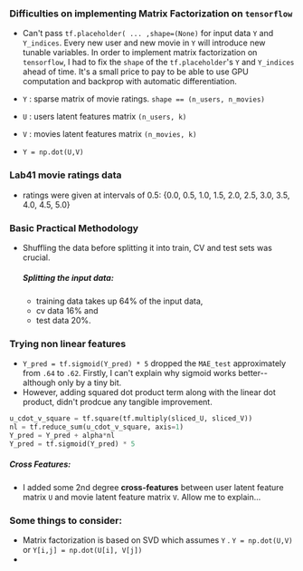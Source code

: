 ### Difficulties on implementing Matrix Factorization on `tensorflow`

- Can't pass `tf.placeholder( ... ,shape=(None)` for input data `Y` and `Y_indices`. Every new user and new movie in `Y` will introduce new tunable variables.
In order to implement matrix factorization on `tensorflow`, I had to fix the `shape` of the `tf.placeholder`'s `Y` and `Y_indices` ahead of time. It's a small price to pay to be able to use GPU computation and backprop with automatic differentiation. 


- `Y` : sparse matrix of movie ratings. `shape == (n_users, n_movies)`
- `U` : users latent features matrix `(n_users, k)`
- `V` : movies latent features matrix `(n_movies, k)`
- `Y = np.dot(U,V)`

### Lab41 movie ratings data
- ratings were given at intervals of 0.5: {0.0, 0.5, 1.0, 1.5, 2.0, 2.5, 3.0, 3.5, 4.0, 4.5, 5.0}

### Basic Practical Methodology
- Shuffling the data before splitting it into train, CV and test sets was crucial.

    ##### Splitting the input data:
    -  training data takes up 64% of the input data, 
    - cv data 16% and
    - test data 20%.

### Trying non linear features
- `Y_pred = tf.sigmoid(Y_pred) * 5` dropped the `MAE_test` approximately from `.64` to `.62`. Firstly, I can't explain why sigmoid works better--although only by a tiny bit.
- However, adding squared dot product term along with the linear dot product, didn't prodcue any tangible improvement. 
```python 
u_cdot_v_square = tf.square(tf.multiply(sliced_U, sliced_V)) 
nl = tf.reduce_sum(u_cdot_v_square, axis=1)
Y_pred = Y_pred + alpha*nl
Y_pred = tf.sigmoid(Y_pred) * 5
```
##### Cross Features:
- I added some 2nd degree **cross-features** between user latent feature matrix `U` and movie latent feature matrix `V`. Allow me to explain... 
    


 

### Some things to consider:
- Matrix factorization is based on SVD which assumes `Y` .
 ``` Y = np.dot(U,V) ``` 
or
``` Y[i,j] = np.dot(U[i], V[j]) ```
- 
